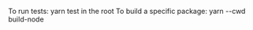 To run tests: yarn test in the root
To build a specific package: yarn --cwd <package-name> build-node
